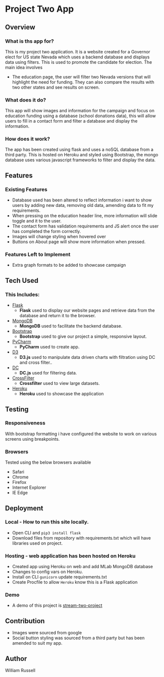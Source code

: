 # Project Two App

## Overview
### What is ths app for?
This is my project two application. It is a website created for a Governor elect for US state Nevada which uses a backend database and displays data using filters. This is used to promote the candidate for election. The main idea involves
- The education page, the user will filter two Nevada versions that will highlight the need for funding. They can also compare the results with two other states and see results on screen. 
### What does it do?
This app will show images and information for the campaign and focus on education funding using a database (school donations data), this will allow users to fill in a contact form and filter a database and display the information.
### How does it work?
The app has been created using flask and uses a noSQL database from a third party. This is hosted on Heroku and styled using Bootstrap, the mongo database uses various javascript frameworks to filter and display the data.
## Features

### Existing Features
- Database used has been altered to reflect information i want to show users by adding new data, removing old data, amending data to fit my requirements.
- When pressing on the education header line, more information will slide toggle and it to the user.
- The contact form has validation requirements and JS alert once the user has completed the form correctly.
- Images will change styling when hovered over
- Buttons on About page will show more information when pressed.

### Features Left to Implement
- Extra graph formats to be added to showcase campaign

## Tech Used
### This Includes:
- [Flask](http://flask.pocoo.org/)
    - **Flask** used to display our website pages and retrieve data from the database and return it to the browser.
- [MongoDB](https://www.mongodb.com/)
    - **MongoDB** used to facilitate the backend database.
- [Bootstrap](http://getbootstrap.com/)
    - **Bootstrap** used to give our project a simple, responsive layout.
- [PyCharm](https://www.jetbrains.com/)
    - **PyCharm** used to create app.
- [D3](https://d3js.org/)
    - **D3.js** used to manipulate data driven charts with filtration using DC and cross filter..
- [DC](https://dc-js.github.io/dc.js/)
    - **DC.js** used for filtering data.
- [CrossFilter](http://square.github.io/crossfilter/)
    - **Crossfilter** used to view large datasets.
- [Heroku](https://www.heroku.com/)
    - **Heroku** used to showcase the application

## Testing
### Responsiveness
With bootstrap formatting i have configured the website to work on various screens using breakpoints.

### Browsers
Tested using the below browsers available
- Safari
- Chrome 
- Firefox 
- Internet Explorer
- IE Edge

## Deployment
### Local - How to run this site locally.
- Open CLI and `pip3 install flask`
- Download files from repository with requirements.txt which will have libraries used on project.

### Hosting - web application has been hosted on **Heroku**
- Created app using Heroku on web and add MLab MongoDB database
- Changes to config vars on Heroku.
- Install on CLI `gunicorn` update requirements.txt
- Create Procfile to allow `Heroku` know this is a Flask application

### Demo
- A demo of this project is [stream-two-project](https://fathomless-lake-51971.herokuapp.com/)

## Contribution
- Images were sourced from google
- Social button styling was sourced from a third party but has been amended to suit my app.

## Author
William Russell